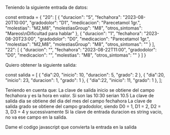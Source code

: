Teniendo la siguiente entrada de datos:

const entrada = {
  "20": [
    {
      "duracion": "5",
      "fechahora": "2023-08-20T10:00",
      "gradodolor": "D1",
      "medicacion": "Parecetamol 1gr.",
      "molestias": "M2,M8",
      "molestiasGroup": "M8",
      "otros_sintomas": "Mareos\nDificultad para hablar"
    },
    {
      "duracion": "1",
      "fechahora": "2023-08-20T23:00",
      "gradodolor": "D0",
      "medicacion": "Parecetamol 1gr.",
      "molestias": "M2,M8",
      "molestiasGroup": "M8",
      "otros_sintomas": ""
    }
  ],
  "22": [
    {
      "duracion": "",
      "fechahora": "2023-08-22T11:00",
      "gradodolor": "D0",
      "medicacion": "",
      "molestias": "M8",
      "otros_sintomas": ""
    }
  ]
}

Quiero obtener la siguiente salida:

const salida = [
  { "dia":20, "inicio": 10, "duracion": 5, "grado": 2 },
  { "dia":20, "inicio": 23, "duracion": 1, "grado": 1 },
  { "dia":22, "inicio": 11, "grado": 1 },
];

Teniendo en cuenta que:
La clave de salida inicio se obtiene del campo fechahora y es la hora en valor. Si son las 10:30 serian 10.5
La clave de salida dia se obtiene del dia del mes del campo fechahora
La clave de salida grado se obtiene del campo gradodolor, siendo D0 = 1, D1 = 2, D2 = 3, D3 = 4 y sucessivamente
Si la clave de entrada duracion es string vacio, no va ese campo en la salida.

Dame el codigo javascript que convierta la entrada en la salida
